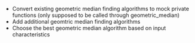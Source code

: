 - Convert existing geometric median finding algorithms to mock private functions (only supposed to be called through geometric_median)
- Add additional geomtric median finding algorithms
- Choose the best geometric median algorithm based on input characteristics
